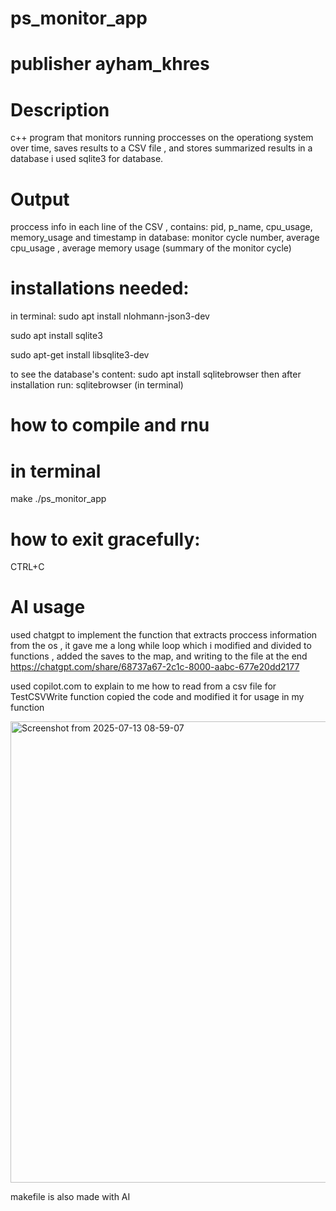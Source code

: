 # ps_monitor_app
# publisher ayham_khres

# Description
c++ program that monitors running proccesses on the operationg system over time, saves results to a CSV file , and stores summarized results in a database
i used sqlite3 for database.

# Output
proccess info in each line of the CSV , contains: pid, p_name, cpu_usage, memory_usage and timestamp
in database: monitor cycle number, average cpu_usage , average memory usage (summary of the monitor cycle)

# installations needed:
in terminal:
sudo apt install nlohmann-json3-dev

sudo apt install sqlite3

sudo apt-get install libsqlite3-dev

to see the database's content:
sudo apt install sqlitebrowser
then after installation run:
sqlitebrowser (in terminal)

# how to compile and rnu
# in terminal
make
./ps_monitor_app

# how to exit gracefully:
  CTRL+C


# AI usage

used chatgpt to implement the function that extracts proccess information from the os , it gave me a long while loop which i modified and divided to functions , added the saves to the map, and writing to the file at the end
https://chatgpt.com/share/68737a67-2c1c-8000-aabc-677e20dd2177

used copilot.com to explain to me how to read from a csv file for TestCSVWrite function copied the code and modified it for usage in my function

<img width="771" height="738" alt="Screenshot from 2025-07-13 08-59-07" src="https://github.com/user-attachments/assets/38a1f355-2a5d-4bc7-802b-b055071ea605" />

makefile is also made with AI


